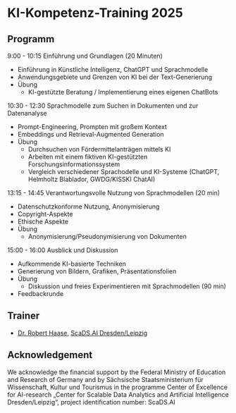# KI-Kompetenz-Training 2025

## Programm

9:00 - 10:15 Einführung und Grundlagen (20 Minuten)
* Einführung in Künstliche Intelligenz, ChatGPT und Sprachmodelle
* Anwendungsgebiete und Grenzen von KI bei der Text-Generierung
* Übung
  * KI-gestützte Beratung / Implementierung eines eigenen ChatBots

10:30 - 12:30 Sprachmodelle zum Suchen in Dokumenten und zur Datenanalyse
* Prompt-Engineering, Prompten mit großem Kontext
* Embeddings und Retrieval-Augmented Generation
* Übung
  * Durchsuchen von Fördermittelanträgen mittels KI
  * Arbeiten mit einem fiktiven KI-gestützten Forschungsinformationssystem
  * Vergleich verschiedener Sprachodelle und KI-Systeme (ChatGPT, Helmholtz Blablador, GWDG/KISSKI ChatAI)

13:15 - 14:45 Verantwortungsvolle Nutzung von Sprachmodellen (20 min)
* Datenschutzkonforme Nutzung, Anonymisierung
* Copyright-Aspekte
* Ethische Aspekte
* Übung
  * Anonymisierung/Pseudonymisierung von Dokumenten

15:00 - 16:00 Ausblick und Diskussion
* Aufkommende KI-basierte Techniken
* Generierung von Bildern, Grafiken, Präsentationsfolien
* Übung 
  * Diskussion und freies Experimentieren mit Sprachmodellen (90 min)
* Feedbackrunde

## Trainer
- [Dr. Robert Haase](https://haesleinhuepf.github.io/), [ScaDS.AI Dresden/Leipzig](http://scads.ai/)

## Acknowledgement

We acknowledge the financial support by the Federal Ministry of Education and Research of Germany and by Sächsische Staatsministerium für Wissenschaft, Kultur und Tourismus in the programme Center of Excellence for AI-research „Center for Scalable Data Analytics and Artificial Intelligence Dresden/Leipzig“, project identification number: ScaDS.AI